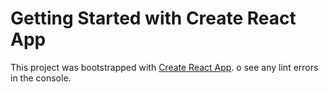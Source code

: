 # Getting Started with Create React App

This project was bootstrapped with [Create React App](https://github.com/facebook/create-react-app).
o see any lint errors in the console.

